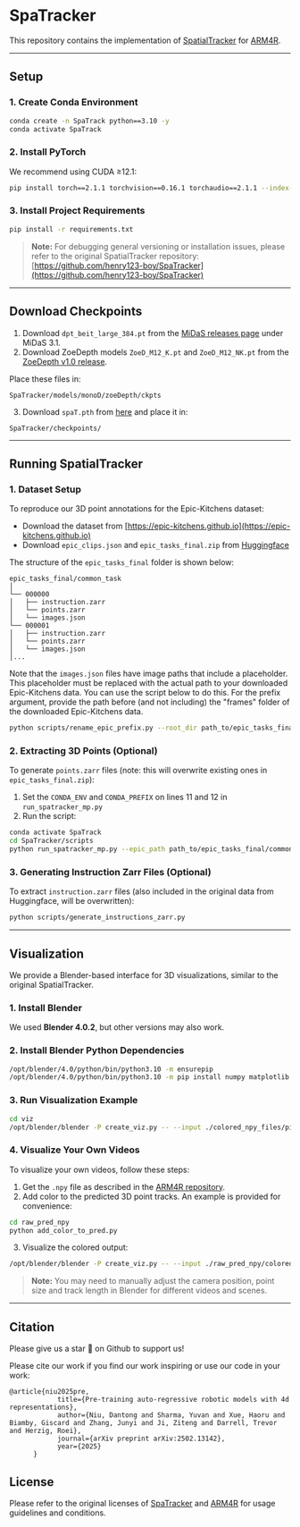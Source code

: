 # SpaTracker

This repository contains the implementation of [SpatialTracker](https://henry123-boy.github.io/SpaTracker/) for [ARM4R](https://arm4r.github.io).

---

## Setup

### 1. Create Conda Environment

```bash
conda create -n SpaTrack python==3.10 -y
conda activate SpaTrack
```

### 2. Install PyTorch

We recommend using CUDA ≥12.1:

```bash
pip install torch==2.1.1 torchvision==0.16.1 torchaudio==2.1.1 --index-url https://download.pytorch.org/whl/cu121
```

### 3. Install Project Requirements

```bash
pip install -r requirements.txt
```

> **Note:** For debugging general versioning or installation issues, please refer to the original SpatialTracker repository: [https://github.com/henry123-boy/SpaTracker](https://github.com/henry123-boy/SpaTracker)

---

## Download Checkpoints

1. Download `dpt_beit_large_384.pt` from the [MiDaS releases page](https://github.com/isl-org/MiDaS/releases/) under MiDaS 3.1.
2. Download ZoeDepth models `ZoeD_M12_K.pt` and `ZoeD_M12_NK.pt` from the [ZoeDepth v1.0 release](https://github.com/isl-org/ZoeDepth/releases/tag/v1.0).

Place these files in:

```
SpaTracker/models/monoD/zoeDepth/ckpts
```

3. Download `spaT.pth` from [here](https://drive.google.com/drive/folders/1UtzUJLPhJdUg2XvemXXz1oe6KUQKVjsZ) and place it in:

```
SpaTracker/checkpoints/
```

---

## Running SpatialTracker

### 1. Dataset Setup

To reproduce our 3D point annotations for the Epic-Kitchens dataset:

- Download the dataset from [https://epic-kitchens.github.io](https://epic-kitchens.github.io)
- Download `epic_clips.json` and `epic_tasks_final.zip` from [Huggingface](https://huggingface.co/datasets/yuvansharma/arm4r-data)

The structure of the `epic_tasks_final` folder is shown below:

```
epic_tasks_final/common_task
│ 
└── 000000
│   ├── instruction.zarr
│   └── points.zarr
│   └── images.json
└── 000001
│   ├── instruction.zarr
│   └── points.zarr
│   └── images.json
│...
```

Note that the ```images.json``` files have image paths that include a placeholder. This placeholder must be replaced with the actual path to your downloaded Epic-Kitchens data. You can use the script below to do this. For the prefix argument, provide the path before (and not including) the "frames" folder of the downloaded Epic-Kitchens data.

```bash
python scripts/rename_epic_prefix.py --root_dir path_to/epic_tasks_final/common_task --prefix path_to_epic_kitchens_data
```

### 2. Extracting 3D Points (Optional)

To generate `points.zarr` files (note: this will overwrite existing ones in `epic_tasks_final.zip`):

1. Set the `CONDA_ENV` and `CONDA_PREFIX` on lines 11 and 12 in `run_spatracker_mp.py`
2. Run the script:

```bash
conda activate SpaTrack
cd SpaTracker/scripts
python run_spatracker_mp.py --epic_path path_to/epic_tasks_final/common_task --gpu_ids 0,1,2,3
```

### 3. Generating Instruction Zarr Files (Optional)

To extract `instruction.zarr` files (also included in the original data from Huggingface, will be overwritten):

```bash
python scripts/generate_instructions_zarr.py
```

---

## Visualization

We provide a Blender-based interface for 3D visualizations, similar to the original SpatialTracker.

### 1. Install Blender

We used **Blender 4.0.2**, but other versions may also work.

### 2. Install Blender Python Dependencies

```bash
/opt/blender/4.0/python/bin/python3.10 -m ensurepip
/opt/blender/4.0/python/bin/python3.10 -m pip install numpy matplotlib trimesh
```

### 3. Run Visualization Example

```bash
cd viz
/opt/blender/blender -P create_viz.py -- --input ./colored_npy_files/pick_cube_example.npy
```

### 4. Visualize Your Own Videos

To visualize your own videos, follow these steps:

1. Get the `.npy` file as described in the [ARM4R repository](https://arm4r.github.io).
2. Add color to the predicted 3D point tracks. An example is provided for convenience:

```bash
cd raw_pred_npy
python add_color_to_pred.py
```

3. Visualize the colored output:

```bash
/opt/blender/blender -P create_viz.py -- --input ./raw_pred_npy/colored_raw_points_example.npy --track_len 5
```

> **Note:** You may need to manually adjust the camera position, point size and track length in Blender for different videos and scenes.

---

## Citation 
Please give us a star 🌟 on Github to support us!

Please cite our work if you find our work inspiring or use our code in your work:
```
@article{niu2025pre,
            title={Pre-training auto-regressive robotic models with 4d representations},
            author={Niu, Dantong and Sharma, Yuvan and Xue, Haoru and Biamby, Giscard and Zhang, Junyi and Ji, Ziteng and Darrell, Trevor and Herzig, Roei},
            journal={arXiv preprint arXiv:2502.13142},
            year={2025}
      }
```

## License

Please refer to the original licenses of [SpaTracker](https://github.com/henry123-boy/SpaTracker) and [ARM4R](https://arm4r.github.io) for usage guidelines and conditions.